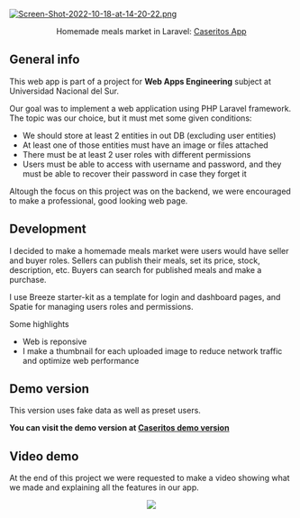 [![Screen-Shot-2022-10-18-at-14-20-22.png](https://i.postimg.cc/x8FyLMfD/Screen-Shot-2022-10-18-at-14-20-22.png)](https://postimg.cc/sG7hrBGw)

<p align="center">Homemade meals market in Laravel: <a href="https://caseritos.herokuapp.com/">Caseritos App</a> </p>

## General info

This web app is part of a project for **Web Apps Engineering** subject at Universidad Nacional del Sur.

Our goal was to implement a web application using PHP Laravel framework. The topic was our choice, but it must met some given conditions:
- We should store at least 2 entities in out DB (excluding user entities)
- At least one of those entities must have an image or files attached
- There must be at least 2 user roles with different permissions
- Users must be able to access with username and password, and they must be able to recover their password in case they forget it

Altough the focus on this project was on the backend, we were encouraged to make a professional, good looking web page. 

## Development

I decided to make a homemade meals market were users would have seller and buyer roles.
Sellers can publish their meals, set its price, stock, description, etc.
Buyers can search for published meals and make a purchase.

I use Breeze starter-kit as a template for login and dashboard pages, and Spatie for managing users roles and permissions.

Some highlights

- Web is reponsive
- I make a thumbnail for each uploaded image to reduce network traffic and optimize web performance

## Demo version

This version uses fake data as well as preset users.

**You can visit the demo version at [Caseritos demo version](https://caseritos.herokuapp.com/)**

## Video demo

At the end of this project we were requested to make a video showing what we made and explaining all the features in our app.

<a href="https://www.youtube.com/watch?v=LxOUrKprCls">
    <p align="center">
    <img src="https://i.postimg.cc/W4qZLHcQ/Screen-Shot-2022-10-18-at-14-53-48.png"/>
    </p>
</a>
